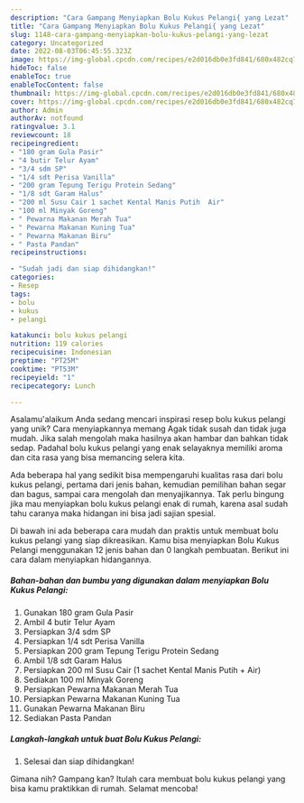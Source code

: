 ```yaml
---
description: "Cara Gampang Menyiapkan Bolu Kukus Pelangi{ yang Lezat"
title: "Cara Gampang Menyiapkan Bolu Kukus Pelangi{ yang Lezat"
slug: 1148-cara-gampang-menyiapkan-bolu-kukus-pelangi-yang-lezat
category: Uncategorized
date: 2022-08-03T06:45:55.323Z
image: https://img-global.cpcdn.com/recipes/e2d016db0e3fd841/680x482cq70/bolu-kukus-pelangi-foto-resep-utama.jpg
hideToc: false
enableToc: true
enableTocContent: false
thumbnail: https://img-global.cpcdn.com/recipes/e2d016db0e3fd841/680x482cq70/bolu-kukus-pelangi-foto-resep-utama.jpg
cover: https://img-global.cpcdn.com/recipes/e2d016db0e3fd841/680x482cq70/bolu-kukus-pelangi-foto-resep-utama.jpg
author: Admin
authorAv: notfound
ratingvalue: 3.1
reviewcount: 18
recipeingredient:
- "180 gram Gula Pasir"
- "4 butir Telur Ayam"
- "3/4 sdm SP"
- "1/4 sdt Perisa Vanilla"
- "200 gram Tepung Terigu Protein Sedang"
- "1/8 sdt Garam Halus"
- "200 ml Susu Cair 1 sachet Kental Manis Putih  Air"
- "100 ml Minyak Goreng"
- " Pewarna Makanan Merah Tua"
- " Pewarna Makanan Kuning Tua"
- " Pewarna Makanan Biru"
- " Pasta Pandan"
recipeinstructions:

- "Sudah jadi dan siap dihidangkan!"
categories:
- Resep
tags:
- bolu
- kukus
- pelangi

katakunci: bolu kukus pelangi 
nutrition: 119 calories
recipecuisine: Indonesian
preptime: "PT25M"
cooktime: "PT53M"
recipeyield: "1"
recipecategory: Lunch

---
```



Asalamu'alaikum Anda sedang mencari inspirasi resep bolu kukus pelangi yang unik? Cara menyiapkannya memang Agak tidak susah dan tidak juga mudah. Jika salah mengolah maka hasilnya akan hambar dan bahkan tidak sedap. Padahal bolu kukus pelangi yang enak selayaknya memiliki aroma dan cita rasa yang bisa memancing selera kita.


Ada beberapa hal yang sedikit bisa mempengaruhi kualitas rasa dari bolu kukus pelangi, pertama dari jenis bahan, kemudian pemilihan bahan segar dan bagus, sampai cara mengolah dan menyajikannya. Tak perlu bingung jika mau menyiapkan bolu kukus pelangi enak di rumah, karena asal sudah tahu caranya maka hidangan ini bisa jadi sajian spesial.




Di bawah ini ada beberapa cara mudah dan praktis untuk membuat bolu kukus pelangi yang siap dikreasikan. Kamu bisa menyiapkan Bolu Kukus Pelangi menggunakan 12 jenis bahan dan 0 langkah pembuatan. Berikut ini cara dalam menyiapkan hidangannya.

<!--inarticleads1-->

##### Bahan-bahan dan bumbu yang digunakan dalam menyiapkan Bolu Kukus Pelangi:

1. Gunakan 180 gram Gula Pasir
1. Ambil 4 butir Telur Ayam
1. Persiapkan 3/4 sdm SP
1. Persiapkan 1/4 sdt Perisa Vanilla
1. Persiapkan 200 gram Tepung Terigu Protein Sedang
1. Ambil 1/8 sdt Garam Halus
1. Persiapkan 200 ml Susu Cair (1 sachet Kental Manis Putih + Air)
1. Sediakan 100 ml Minyak Goreng
1. Persiapkan  Pewarna Makanan Merah Tua
1. Persiapkan  Pewarna Makanan Kuning Tua
1. Gunakan  Pewarna Makanan Biru
1. Sediakan  Pasta Pandan




<!--inarticleads2-->

##### Langkah-langkah untuk buat Bolu Kukus Pelangi:


1. Selesai dan siap dihidangkan!



Gimana nih? Gampang kan? Itulah cara membuat bolu kukus pelangi yang bisa kamu praktikkan di rumah. Selamat mencoba!
